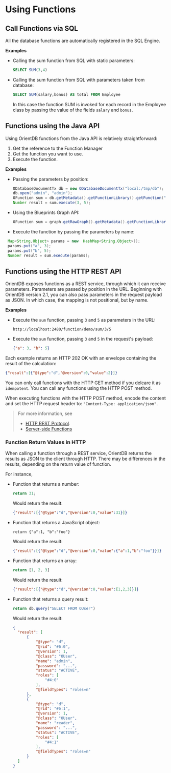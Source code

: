 # Using Functions

## Call Functions via SQL

All the database functions are automatically registered in the SQL Engine. 

**Examples**

- Calling the sum function from SQL with static parameters:

  ```sql
  SELECT SUM(3,4)
  ```
  
- Calling the sum function from SQL with parameters taken from database:

  ```sql
  SELECT SUM(salary,bonus) AS total FROM Employee
  ```

  In this case the function SUM is invoked for each record in the Employee class by passing the value of the fields `salary` and `bonus`.

## Functions using the Java API

Using OrientDB functions from the Java API is relatively straightforward:

1. Get the reference to the Function Manager
1. Get the function you want to use.
1. Execute the function.

**Examples**

- Passing the parameters by position:

  ```java
  ODatabaseDocumentTx db = new ODatabaseDocumentTx("local:/tmp/db");
  db.open("admin", "admin");
  OFunction sum = db.getMetadata().getFunctionLibrary().getFunction("sum");
  Number result = sum.execute(3, 5);
  ```

- Using the Blueprints Graph API:


  ```java
  OFunction sum = graph.getRawGraph().getMetadata().getFunctionLibrary().getFunction("sum");
  ```

- Execute the function by passing the parameters by name:

 ```java
  Map<String,Object> params = new  HashMap<String,Object>();
  params.put("a", 3);
  params.put("b", 5);
  Number result = sum.execute(params);
  ```

## Functions using the HTTP REST API

OrientDB exposes functions as a REST service, through which it can receive parameters.  Parameters are passed by position in the URL.  Beginning with OrientDB version 2.1, you can also pass parameters in the request payload as JSON.  In which case, the mapping is not positional, but by name.

**Examples**

- Execute the `sum` function, passing `3` and `5` as parameters in the URL:

  ```
  http://localhost:2480/function/demo/sum/3/5
  ```
  
- Execute the `sum` function, passing `3` and `5` in the request's payload:

  ```json
  {"a": 3, "b": 5}
  ```
  
Each example returns an HTTP 202 OK with an envelope containing the result of the calculation:

```json
{"result":[{"@type":"d","@version":0,"value":2}]}
```

You can only call functions with the HTTP GET method if you delcare it as `idempotent`.  You can call any functions using the HTTP POST method.

When executing functions with the HTTP POST method, encode the content and set the HTTP request header to: `"Content-Type: application/json"`.

>For more information, see 
>- [HTTP REST Protocol](OrientDB-REST.md#function). 
>- [Server-side Functions](Functions-Server.md)

### Function Return Values in HTTP

When calling a function through a REST service, OrientDB returns the results as JSON to the client through HTTP.  There may be differences in the results, depending on the return value of function.

For instance,

- Function that returns a number:

  ```javascript
  return 31;
  ```
  
  Would return the result:
  
  ```json
  {"result":[{"@type":"d","@version":0,"value":31}]}
  ```
  
- Function that returns a JavaScript object:

  ```
  return {"a":1, "b":"foo"}
  ```

  Would return the result:

  ```json
  {"result":[{"@type":"d","@version":0,"value":{"a":1,"b":"foo"}}]}
  ```

- Function that returns an array:

  ```javascript
  return [1, 2, 3]
  ```

  Would return the result:
  
  ```json
  {"result":[{"@type":"d","@version":0,"value":[1,2,3]}]}
  ```

- Function that returns a query result:

  ```javascript
  return db.query("SELECT FROM OUser")
  ```

  Would return the result:
  
  ```json
  {
    "result": [
        {
            "@type": "d",
            "@rid": "#6:0",
            "@version": 1,
            "@class": "OUser",
            "name": "admin",
            "password": "...",
            "status": "ACTIVE",
            "roles": [
                "#4:0"
            ],
            "@fieldTypes": "roles=n"
        },
        {
            "@type": "d",
            "@rid": "#6:1",
            "@version": 1,
            "@class": "OUser",
            "name": "reader",
            "password": "...",
            "status": "ACTIVE",
            "roles": [
                "#4:1"
            ],
            "@fieldTypes": "roles=n"
        }
    ]
  }
  ```



